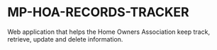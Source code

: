 # MP-HOA-RECORDS-TRACKER
Web application that helps the Home Owners Association keep track, retrieve, update and delete information.
